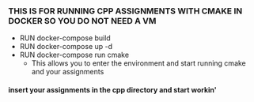 ### THIS IS FOR RUNNING CPP ASSIGNMENTS WITH CMAKE IN DOCKER SO YOU DO NOT NEED A VM
- RUN docker-compose build
- RUN docker-compose up -d
- RUN docker-compose run cmake
	- This allows you to enter the environment and start running cmake and your assignments

#### insert your assignments in the cpp directory and start workin' 
